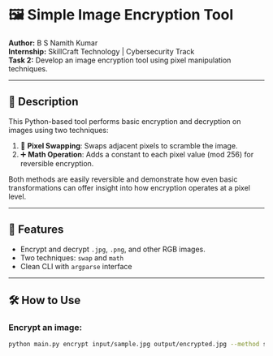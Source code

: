 # 🖼️ Simple Image Encryption Tool
**Author:** B S Namith Kumar  
**Internship:** SkillCraft Technology | Cybersecurity Track  
**Task 2:** Develop an image encryption tool using pixel manipulation techniques.

---

## 📌 Description

This Python-based tool performs basic encryption and decryption on images using two techniques:

1. 🔁 **Pixel Swapping**: Swaps adjacent pixels to scramble the image.
2. ➕ **Math Operation**: Adds a constant to each pixel value (mod 256) for reversible encryption.

Both methods are easily reversible and demonstrate how even basic transformations can offer insight into how encryption operates at a pixel level.

---

## 🚀 Features

- Encrypt and decrypt `.jpg`, `.png`, and other RGB images.
- Two techniques: `swap` and `math`
- Clean CLI with `argparse` interface

---

## 🛠️ How to Use

### Encrypt an image:

```bash
python main.py encrypt input/sample.jpg output/encrypted.jpg --method swap
